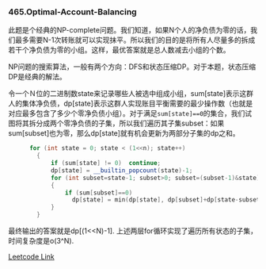 ### 465.Optimal-Account-Balancing

此题是个经典的NP-complete问题。我们知道，如果N个人的净负债为零的话，我们最多需要N-1次转账就可以实现抹平。所以我们的目的是将所有人尽量多的拆成若干个净负债为零的小组。这样，最优答案就是总人数减去小组的个数。

NP问题的搜索算法，一般有两个方向：DFS和状态压缩DP。对于本题，状态压缩DP是经典的解法。

令一个Ｎ位的二进制数state来记录哪些人被选中组成小组，sum[state]表示这群人的集体净负债，dp[state]表示这群人实现账目平衡需要的最少操作数（也就是对应最多包含了多少个零净负债小组）。对于满足```sum[state]==0```的集合，我们试图将其拆分成两个零净负债的子集，所以我们遍历其子集subset：如果sum[subset]也为零，那么dp[state]就有机会更新为两部分子集的dp之和。
```cpp
      for (int state = 0; state < (1<<n); state++)
        {
            if (sum[state] != 0)  continue;
            dp[state] = __builtin_popcount(state)-1;
            for (int subset=state-1; subset>0; subset=(subset-1)&state)
            {
                if (sum[subset]==0)
                  dp[state] = min(dp[state], dp[subset]+dp[state-subset]);
            }
        }
```
最终输出的答案就是dp[(1<<N)-1]. 上述两层for循环实现了遍历所有状态的子集，时间复杂度是o(3^N).

[Leetcode Link](https://leetcode.com/problems/optimal-account-balancing)
